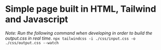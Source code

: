 # Simple page built in HTML, Tailwind and Javascript

*Note: Run the following command when developing in order to build the output.css in real time.*
`npx tailwindcss -i ./css/input.css -o ./css/output.css --watch`